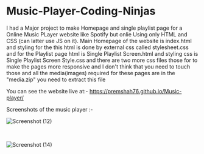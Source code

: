 # Music-Player-Coding-Ninjas

I had a Major project to make Homepage and single playlist page for a Online Music PLayer website like Spotify but onlie Using only HTML and CSS (can latter use JS on it). Main Homepage of the website is index.html and styling for the this html is done by external css called stylesheet.css and for the Playlist page html is Single Playlist Screen.html and styling css is Single Playlist Screen Style.css and there are two more css files those for to make the pages more responsive and I don't think that you need to touch those and all the media(images) required for these pages are in the "media.zip" you need to extract this file

You can see the website live at:- https://premshah76.github.io/Music-player/



Screenshots of the music player :-

![Screenshot (12)](https://user-images.githubusercontent.com/107624668/216597600-34bc6668-c9e3-41f2-b771-2bb315dc328b.png)


<br>

![Screenshot (14)](https://user-images.githubusercontent.com/107624668/216597848-8401c835-0582-4993-947e-a9a7035e99ce.png)
